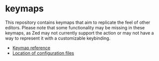 # keymaps

This repository contains keymaps that aim to replicate the feel of other editors. 
Please note that some functionality may be missing in these keymaps, as Zed may not currently support the action or may not have a way to represent it with a customizable keybinding.

- [Keymap reference](https://zed.dev/docs/configuration/key-bindings)
- [Location of configuration files](https://zed.dev/faq#where-are-my-configuration-files-located)
